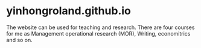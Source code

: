 # yinhongroland.github.io
The website can be used for teaching and research. There are four courses for me as Management operational research (MOR), Writing, economitrics and so on.
